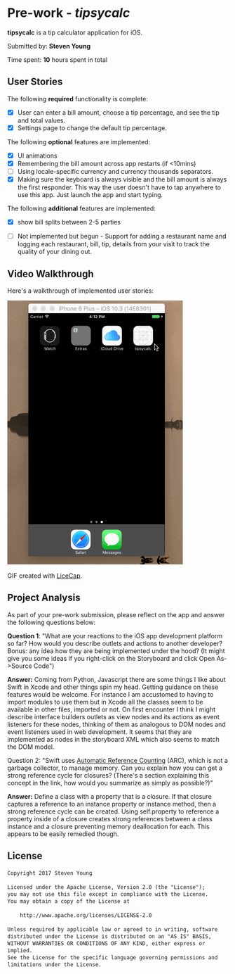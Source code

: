 # Pre-work - *tipsycalc*

**tipsycalc** is a tip calculator application for iOS.

Submitted by: **Steven Young**

Time spent: **10** hours spent in total

## User Stories

The following **required** functionality is complete:

* [X] User can enter a bill amount, choose a tip percentage, and see the tip and total values.
* [X] Settings page to change the default tip percentage.

The following **optional** features are implemented:
* [X] UI animations
* [X] Remembering the bill amount across app restarts (if <10mins)
* [ ] Using locale-specific currency and currency thousands separators.
* [X] Making sure the keyboard is always visible and the bill amount is always the first responder. This way the user doesn't have to tap anywhere to use this app. Just launch the app and start typing.

The following **additional** features are implemented:
* [X] show bill splits between 2-5 parties
- [ ] Not implemented but begun - Support for adding a restaurant name and logging each restaurant, bill, tip, details from your visit to track the quality of your dining out.

## Video Walkthrough 

Here's a walkthrough of implemented user stories:

<img src='https://github.com/stevenyoung/tipsycalc/blob/master/tipsycalc/tipsycalc.gif' title='Video Walkthrough' width='' alt='Video Walkthrough' />

GIF created with [LiceCap](http://www.cockos.com/licecap/).

## Project Analysis

As part of your pre-work submission, please reflect on the app and answer the following questions below:

**Question 1**: "What are your reactions to the iOS app development platform so far? How would you describe outlets and actions to another developer? Bonus: any idea how they are being implemented under the hood? (It might give you some ideas if you right-click on the Storyboard and click Open As->Source Code")

**Answer:** 
Coming from Python, Javascript there are some things I like about Swift in Xcode and other things spin my head. Getting guidance on these features would be welcome. For instance I am accustomed to having to import modules to use them but in Xcode all the classes seem to be available in other files, imported or not. 
On first encounter I think I might describe interface builders outlets as view nodes and its actions as event listeners for these nodes, thinking of them as analogous to DOM nodes and event listeners used in web development.
It seems that they are implemented as nodes in the storyboard XML which also seems to match the DOM model.


Question 2: "Swift uses [Automatic Reference Counting](https://developer.apple.com/library/content/documentation/Swift/Conceptual/Swift_Programming_Language/AutomaticReferenceCounting.html#//apple_ref/doc/uid/TP40014097-CH20-ID49) (ARC), which is not a garbage collector, to manage memory. Can you explain how you can get a strong reference cycle for closures? (There's a section explaining this concept in the link, how would you summarize as simply as possible?)"

**Answer:** 
Define a class with a property that is a closure. If that closure captures a reference to an instance property or instance method, then a strong reference cycle can be created. Using self.property to reference a property inside of a closure creates strong references between a class instance and a closure preventing memory deallocation for each. This appears to be easily remedied though.


## License

    Copyright 2017 Steven Young

    Licensed under the Apache License, Version 2.0 (the "License");
    you may not use this file except in compliance with the License.
    You may obtain a copy of the License at

        http://www.apache.org/licenses/LICENSE-2.0

    Unless required by applicable law or agreed to in writing, software
    distributed under the License is distributed on an "AS IS" BASIS,
    WITHOUT WARRANTIES OR CONDITIONS OF ANY KIND, either express or implied.
    See the License for the specific language governing permissions and
    limitations under the License.
